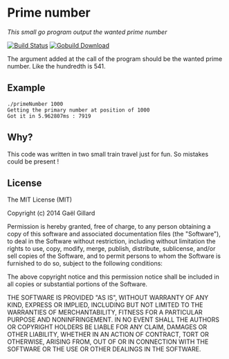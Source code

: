 # Prime number

*This small go program output the wanted prime number*

[![Build Status](https://travis-ci.org/Swatto/primeNumber.svg?branch=master)](https://travis-ci.org/Swatto/primeNumber) [![Gobuild Download](http://beta.gobuild.io/badge/github.com/Swatto/primeNumber/download.png)](http://beta.gobuild.io/github.com/Swatto/primeNumber)

The argument added at the call of the program should be the wanted prime number. Like the hundredth is 541.

## Example

```
./primeNumber 1000
Getting the primary number at position of 1000
Got it in 5.962807ms : 7919
```

## Why?

This code was written in two small train travel just for fun. So mistakes could be present !

## License

The MIT License (MIT)

Copyright (c) 2014 Gaël Gillard

Permission is hereby granted, free of charge, to any person obtaining a copy
of this software and associated documentation files (the "Software"), to deal
in the Software without restriction, including without limitation the rights
to use, copy, modify, merge, publish, distribute, sublicense, and/or sell
copies of the Software, and to permit persons to whom the Software is
furnished to do so, subject to the following conditions:

The above copyright notice and this permission notice shall be included in all
copies or substantial portions of the Software.

THE SOFTWARE IS PROVIDED "AS IS", WITHOUT WARRANTY OF ANY KIND, EXPRESS OR
IMPLIED, INCLUDING BUT NOT LIMITED TO THE WARRANTIES OF MERCHANTABILITY,
FITNESS FOR A PARTICULAR PURPOSE AND NONINFRINGEMENT. IN NO EVENT SHALL THE
AUTHORS OR COPYRIGHT HOLDERS BE LIABLE FOR ANY CLAIM, DAMAGES OR OTHER
LIABILITY, WHETHER IN AN ACTION OF CONTRACT, TORT OR OTHERWISE, ARISING FROM,
OUT OF OR IN CONNECTION WITH THE SOFTWARE OR THE USE OR OTHER DEALINGS IN THE
SOFTWARE.